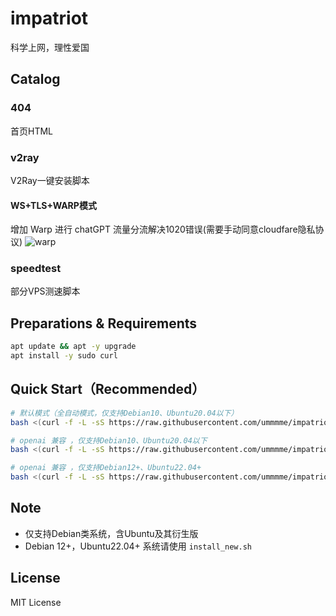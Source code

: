 # impatriot
科学上网，理性爱国

## Catalog
### 404
首页HTML

### v2ray
V2Ray一键安装脚本

#### WS+TLS+WARP模式
增加 Warp 进行 chatGPT 流量分流解决1020错误(需要手动同意cloudfare隐私协议)
![warp](https://github.com/ummmme/impatriot/blob/master/assets/img/warp.png)

### speedtest
部分VPS测速脚本

## Preparations & Requirements
```bash
apt update && apt -y upgrade 
apt install -y sudo curl
```

## Quick Start（Recommended）
```bash
# 默认模式（全自动模式，仅支持Debian10、Ubuntu20.04以下）
bash <(curl -f -L -sS https://raw.githubusercontent.com/ummmme/impatriot/master/v2ray/ws_tls/install.sh)

# openai 兼容 ，仅支持Debian10、Ubuntu20.04以下
bash <(curl -f -L -sS https://raw.githubusercontent.com/ummmme/impatriot/master/v2ray/ws_tls_warp/install.sh)

# openai 兼容 ，仅支持Debian12+、Ubuntu22.04+
bash <(curl -f -L -sS https://raw.githubusercontent.com/ummmme/impatriot/master/v2ray/ws_tls_warp/install_new.sh)
```

## Note
- 仅支持Debian类系统，含Ubuntu及其衍生版
- Debian 12+，Ubuntu22.04+ 系统请使用 `install_new.sh`

## License
MIT License

